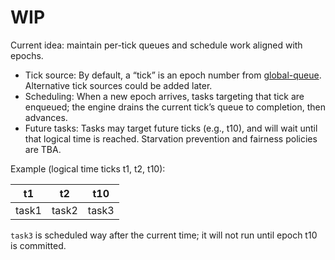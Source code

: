 # WIP
Current idea: maintain per-tick queues and schedule work aligned with epochs.

- Tick source: By default, a “tick” is an epoch number from [global-queue](./global-queue.md). Alternative tick sources could be added later.
- Scheduling: When a new epoch arrives, tasks targeting that tick are enqueued; the engine drains the current tick’s queue to completion, then advances.
- Future tasks: Tasks may target future ticks (e.g., t10), and will wait until that logical time is reached. Starvation prevention and fairness policies are TBA.

Example (logical time ticks t1, t2, t10):

|  t1  |  t2  |  t10 |
|------|------|------|
| task1| task2| task3|

`task3` is scheduled way after the current time; it will not run until epoch t10 is committed.
